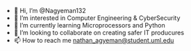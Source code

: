 - 👋 Hi, I’m @Nagyeman132
- 👀 I’m interested in Computer Engineering & CyberSecurity 
- 🌱 I’m currently learning Microprocessors and Python 
- 💞️ I’m looking to collaborate on creating safer IT producures 
- 📫 How to reach me nathan_agyeman@student.uml.edu

<!---
Nagyeman132/Nagyeman132 is a ✨ special ✨ repository because its `README.md` (this file) appears on your GitHub profile.
You can click the Preview link to take a look at your changes.
--->
